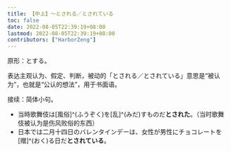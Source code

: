 ```yaml
---
title: 【中上】～とされる／とされている
toc: false
date: 2022-08-05T22:39:19+08:00
lastmod: 2022-08-05T22:39:19+08:00
contributors: ["HarborZeng"]
---
```


原形：とする。

表达主观认为、假定、判断，被动的「とされる／とされている」意思是“被认为”，也就是“公认的想法”，用于书面语。

接续：简体小句。

- 当時歌舞伎は[風俗]^(ふうぞく)を[乱]^(みだ)すものだ**とされた**。（当时歌舞伎被认为是伤风败俗的东西）
- 日本では二月十四日のバレンタインデーは、女性が男性にチョコレートを[赠]^(おく)る日だ**とされている**。



